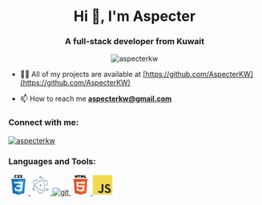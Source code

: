 <h1 align="center">Hi 👋, I'm Aspecter</h1>
<h3 align="center">A full-stack developer from Kuwait</h3>

<p align="middle"> <img src="https://komarev.com/ghpvc/?username=aspecterkw&label=Profile%20views&color=0e75b6&style=flat" alt="aspecterkw" /> </p>


- 👨‍💻 All of my projects are available at [https://github.com/AspecterKW](https://github.com/AspecterKW)

- 📫 How to reach me **aspecterkw@gmail.com**

<h3 align="left">Connect with me:</h3>
<p align="left">
<a href="https://twitter.com/aspecterkw" target="blank"><img align="center" src="https://raw.githubusercontent.com/rahuldkjain/github-profile-readme-generator/master/src/images/icons/Social/twitter.svg" alt="aspecterkw" height="30" width="40" /></a>
</p>

<h3 align="left">Languages and Tools:</h3>
<p align="left"> <a href="https://www.w3schools.com/css/" target="_blank" rel="noreferrer"> <img src="https://raw.githubusercontent.com/devicons/devicon/master/icons/css3/css3-original-wordmark.svg" alt="css3" width="40" height="40"/> </a> <a href="https://www.electronjs.org" target="_blank" rel="noreferrer"> <img src="https://raw.githubusercontent.com/devicons/devicon/master/icons/electron/electron-original.svg" alt="electron" width="40" height="40"/> </a> <a href="https://git-scm.com/" target="_blank" rel="noreferrer"> <img src="https://www.vectorlogo.zone/logos/git-scm/git-scm-icon.svg" alt="git" width="40" height="40"/> </a> <a href="https://www.w3.org/html/" target="_blank" rel="noreferrer"> <img src="https://raw.githubusercontent.com/devicons/devicon/master/icons/html5/html5-original-wordmark.svg" alt="html5" width="40" height="40"/> </a> <a href="https://developer.mozilla.org/en-US/docs/Web/JavaScript" target="_blank" rel="noreferrer"> <img src="https://raw.githubusercontent.com/devicons/devicon/master/icons/javascript/javascript-original.svg" alt="javascript" width="40" height="40"/> </a> </p>
